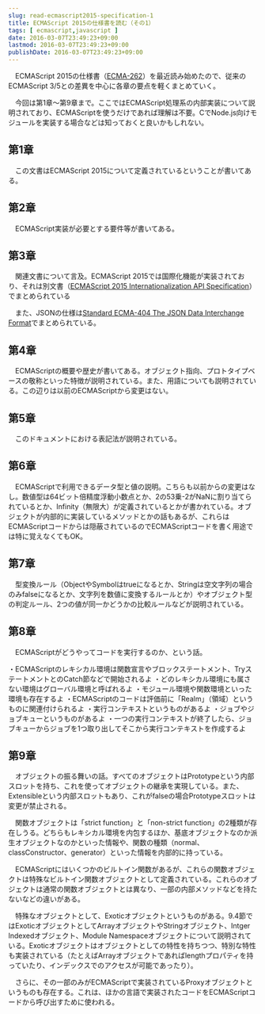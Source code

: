 ```yaml
---
slug: read-ecmascript2015-specification-1
title: ECMAScript 2015の仕様書を読む（その1）
tags: [ ecmascript,javascript ]
date: 2016-03-07T23:49:23+09:00
lastmod: 2016-03-07T23:49:23+09:00
publishDate: 2016-03-07T23:49:23+09:00
---
```


　ECMAScript 2015の仕様書（[ECMA-262](http://www.ecma-international.org/publications/standards/Ecma-262.htm)）を最近読み始めたので、従来のECMAScript 3/5との差異を中心に各章の要点を軽くまとめていく。

　今回は第1章〜第9章まで。ここではECMAScript処理系の内部実装について説明されており、ECMAScriptを使うだけであれば理解は不要。CでNode.js向けモジュールを実装する場合などは知っておくと良いかもしれない。

## 第1章


　この文書はECMAScript 2015について定義されているということが書いてある。

## 第2章


　ECMAScript実装が必要とする要件等が書いてある。

## 第3章


　関連文書について言及。ECMAScript 2015では国際化機能が実装されており、それは別文書（[ECMAScript 2015 Internationalization API Specification](http://www.ecma-international.org/publications/standards/Ecma-402.htm)）でまとめられている

　また、JSONの仕様は[Standard ECMA-404 The JSON Data Interchange Format](http://www.ecma-international.org/publications/standards/Ecma-404.htm)でまとめられている。

## 第4章


　ECMAScriptの概要や歴史が書いてある。オブジェクト指向、プロトタイプベースの敬称といった特徴が説明されている。また、用語についても説明されている。この辺りは以前のECMAScriptから変更はない。

## 第5章


　このドキュメントにおける表記法が説明されている。

## 第6章


　ECMAScriptで利用できるデータ型と値の説明。こちらも以前からの変更はなし。数値型は64ビット倍精度浮動小数点とか、2の53乗-2がNaNに割り当てられているとか、Infinity（無限大）が定義されているとかが書かれている。オブジェクトが内部的に実装しているメソッドとかの話もあるが、これらはECMAScriptコードからは隠蔽されているのでECMAScriptコードを書く用途では特に覚えなくてもOK。

## 第7章


　型変換ルール（ObjectやSymbolはtrueになるとか、Stringは空文字列の場合のみfalseになるとか、文字列を数値に変換するルールとか）やオブジェクト型の判定ルール、2つの値が同一かどうかの比較ルールなどが説明されている。

## 第8章


　ECMAScriptがどうやってコードを実行するのか、という話。

・ECMAScriptのレキシカル環境は関数宣言やブロックステートメント、TryステートメントとのCatch節などで開始されるよ
・どのレキシカル環境にも属さない環境はグローバル環境と呼ばれるよ
・モジュール環境や関数環境といった環境も存在するよ
・ECMAScriptのコードは評価前に「Realm」（領域）というものに関連付けられるよ
・実行コンテキストというものがあるよ
・ジョブやジョブキューというものがあるよ
・一つの実行コンテキストが終了したら、ジョブキューからジョブを1つ取り出してそこから実行コンテキストを作成するよ

## 第9章


　オブジェクトの振る舞いの話。すべてのオブジェクトはPrototypeという内部スロットを持ち、これを使ってオブジェクトの継承を実現している。また、Extensibleという内部スロットもあり、これがfalseの場合Prototypeスロットは変更が禁止される。

　関数オブジェクトは「strict function」と「non-strict function」の2種類が存在しうる。どちらもレキシカル環境を内包するほか、基底オブジェクトなのか派生オブジェクトなのかといった情報や、関数の種類（normal、classConstructor、generator）といった情報を内部的に持っている。

　ECMAScriptにはいくつかのビルトイン関数があるが、これらの関数オブジェクトは特殊なビルトイン関数オブジェクトとして定義されている。これらのオブジェクトは通常の関数オブジェクトとは異なり、一部の内部メソッドなどを持たないなどの違いがある。

　特殊なオブジェクトとして、Exoticオブジェクトというものがある。9.4節ではExoticオブジェクトとしてArrayオブジェクトやStringオブジェクト、Intger Indexedオブジェクト、Module Namespaceオブジェクトについて説明されている。Exoticオブジェクトはオブジェクトとしての特性を持ちつつ、特別な特性も実装されている（たとえばArrayオブジェクトであればlengthプロパティを持っていたり、インデックスでのアクセスが可能であったり）。

　さらに、その一部のみがECMAScriptで実装されているProxyオブジェクトというものも存在する。これは、ほかの言語で実装されたコードをECMAScriptコードから呼び出すために使われる。

